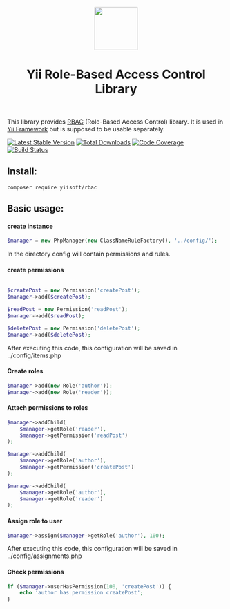 <p align="center">
    <a href="https://github.com/yiisoft" target="_blank">
        <img src="https://avatars0.githubusercontent.com/u/993323" height="100px">
    </a>
    <h1 align="center">Yii Role-Based Access Control Library</h1>
    <br>
</p>

This library provides [RBAC] (Role-Based Access Control) library.
It is used in [Yii Framework] but is supposed to be usable separately.

[RBAC]: https://en.wikipedia.org/wiki/Role-based_access_control
[Yii Framework]: https://github.com/yiisoft/core

[![Latest Stable Version](https://poser.pugx.org/yiisoft/rbac/v/stable.png)](https://packagist.org/packages/yiisoft/rbac)
[![Total Downloads](https://poser.pugx.org/yiisoft/rbac/downloads.png)](https://packagist.org/packages/yiisoft/rbac)
[![Code Coverage](https://scrutinizer-ci.com/g/yiisoft/rbac/badges/coverage.png)](https://scrutinizer-ci.com/g/yiisoft/rbac/)
[![Build Status](https://travis-ci.com/yiisoft/rbac.svg?branch=master)](https://travis-ci.com/yiisoft/rbac)


## Install:

```
composer require yiisoft/rbac
```

## Basic usage:

#### create instance

```php
$manager = new PhpManager(new ClassNameRuleFactory(), '../config/');
```
In the directory config will contain permissions and rules. 

#### create permissions

```php

$createPost = new Permission('createPost');
$manager->add($createPost);

$readPost = new Permission('readPost');
$manager->add($readPost);

$deletePost = new Permission('deletePost');
$manager->add($deletePost);

```

After executing this code, this configuration will be saved in ../config/items.php

#### Create roles

```php
$manager->add(new Role('author'));
$manager->add(new Role('reader'));
```


#### Attach permissions to roles

```php
$manager->addChild(
    $manager->getRole('reader'),
    $manager->getPermission('readPost')
);

$manager->addChild(
    $manager->getRole('author'),
    $manager->getPermission('createPost')
);

$manager->addChild(
    $manager->getRole('author'),
    $manager->getRole('reader')
);
```

#### Assign role to user

```php
$manager->assign($manager->getRole('author'), 100);
```
After executing this code, this configuration will be saved in ../config/assignments.php


#### Check permissions

```php
if ($manager->userHasPermission(100, 'createPost')) {
    echo 'author has permission createPost';
}
```

